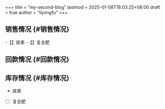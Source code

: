 +++
title = "my-second-blog"
lastmod = 2025-01-08T18:03:25+08:00
draft = true
author = "liyongfu"
+++

## 销售情况 {#销售情况}

-【】尿素
-【】复合肥


## 回款情况 {#回款情况}


## 库存情况 {#库存情况}

-   尿素
-   [ ] 复合肥
